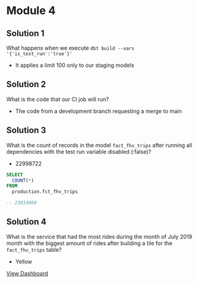 # Module 4

## Solution 1

What happens when we execute `dbt build --vars '{'is_test_run':'true'}'`

- It applies a limit 100 only to our staging models

## Solution 2

What is the code that our CI job will run?

- The code from a development branch requesting a merge to main

## Solution 3

What is the count of records in the model `fact_fhv_trips` after running all dependencies with the test run variable disabled (:false)?

- 22998722

```SQL
SELECT
  COUNT(*)
FROM
  production.fct_fhv_trips

-- 23014060
```

## Solution 4

What is the service that had the most rides during the month of July 2019 month with the biggest amount of rides after building a tile for the `fact_fhv_trips` table?

- Yellow

[View Dashboard](https://lookerstudio.google.com/reporting/e21ae513-5d9e-42e3-a2bf-0539cbaa5696/page/gH9pD)
